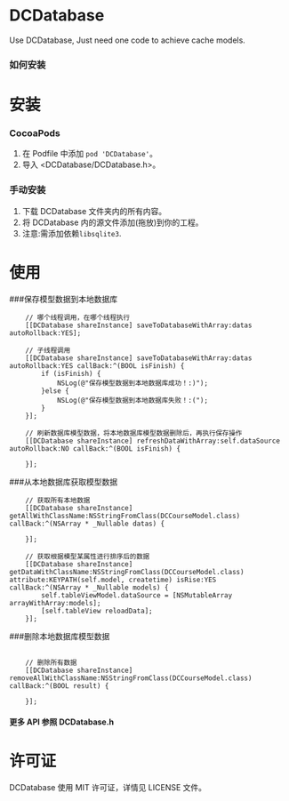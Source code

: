 # DCDatabase
Use DCDatabase, Just need one code to achieve  cache models.

### 如何安装

安装
==============

### CocoaPods

1. 在 Podfile 中添加  `pod 'DCDatabase'`。
2. 导入 \<DCDatabase/DCDatabase.h\>。


### 手动安装

1. 下载 DCDatabase 文件夹内的所有内容。
2. 将 DCDatabase 内的源文件添加(拖放)到你的工程。
3. 注意:需添加依赖`libsqlite3`.


使用
==============

###保存模型数据到本地数据库

```objc
    // 哪个线程调用，在哪个线程执行
    [[DCDatabase shareInstance] saveToDatabaseWithArray:datas autoRollback:YES];

    // 子线程调用
    [[DCDatabase shareInstance] saveToDatabaseWithArray:datas autoRollback:YES callBack:^(BOOL isFinish) {
        if (isFinish) {
            NSLog(@"保存模型数据到本地数据库成功！:)");
        }else {
            NSLog(@"保存模型数据到本地数据库失败！:(");
        }
    }];

    // 刷新数据库模型数据，将本地数据库模型数据删除后，再执行保存操作
    [[DCDatabase shareInstance] refreshDataWithArray:self.dataSource autoRollback:NO callBack:^(BOOL isFinish) {

    }];

```

###从本地数据库获取模型数据

```objc
    // 获取所有本地数据
    [[DCDatabase shareInstance] getAllWithClassName:NSStringFromClass(DCCourseModel.class) callBack:^(NSArray * _Nullable datas) {

    }];

    // 获取根据模型某属性进行排序后的数据
    [[DCDatabase shareInstance] getDataWithClassName:NSStringFromClass(DCCourseModel.class) attribute:KEYPATH(self.model, createtime) isRise:YES callBack:^(NSArray * _Nullable models) {
        self.tableViewModel.dataSource = [NSMutableArray arrayWithArray:models];
        [self.tableView reloadData];
    }];

```

###删除本地数据库模型数据

```objc

    // 删除所有数据
    [[DCDatabase shareInstance] removeAllWithClassName:NSStringFromClass(DCCourseModel.class) callBack:^(BOOL result) {

    }];

```

#### 更多 API 参照 DCDatabase.h 



许可证
==============
DCDatabase 使用 MIT 许可证，详情见 LICENSE 文件。


